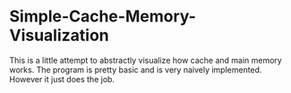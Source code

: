 # Simple-Cache-Memory-Visualization
This is a little attempt to abstractly visualize how cache and main memory works. The program is pretty basic and is very naively implemented. However it just does the job.

